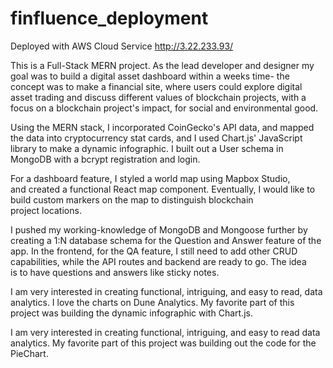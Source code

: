 # finfluence_deployment
Deployed with AWS Cloud Service http://3.22.233.93/

This is a Full-Stack MERN project. As the lead developer and designer my goal was to build a digital asset dashboard within a weeks time- the concept was to make a financial site, where users could explore digital asset trading and discuss different values of blockchain projects, with a focus on a blockchain project's impact, for social and environmental good.

Using the MERN stack, I incorporated CoinGecko's API data, and mapped the data into cryptocurrency stat cards, and I used Chart.js' JavaScript library to make a dynamic infographic. I built out a User schema in MongoDB with a bcrypt registration and login.

For a dashboard feature, I styled a world map using Mapbox Studio, and created a functional React map component. Eventually, I would like to build custom markers on the map to distinguish blockchain project locations.

I pushed my working-knowledge of MongoDB and Mongoose further by creating a 1:N database schema for the Question and Answer feature of the app. In the frontend, for the QA feature, I still need to add other CRUD capabilities, while the API routes and backend are ready to go. The idea is to have questions and answers like sticky notes.

I am very interested in creating functional, intriguing, and easy to read, data analytics. I love the charts on Dune Analytics. My favorite part of this project was building the dynamic infographic with Chart.js.

I am very interested in creating functional, intriguing, and easy to read data analytics. My favorite part of this project was building out the code for the PieChart.


